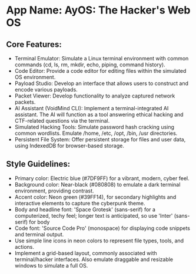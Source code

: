 # **App Name**: AyOS: The Hacker's Web OS

## Core Features:

- Terminal Emulator: Simulate a Linux terminal environment with common commands (cd, ls, rm, mkdir, echo, piping, command history).
- Code Editor: Provide a code editor for editing files within the simulated OS environment.
- Payload Studio: Develop an interface that allows users to construct and encode various payloads.
- Packet Viewer: Develop functionality to analyze captured network packets.
- AI Assistant (VoidMind CLI): Implement a terminal-integrated AI assistant. The AI will function as a tool answering ethical hacking and CTF-related questions via the terminal.
- Simulated Hacking Tools: Simulate password hash cracking using common wordlists.  Emulate /home, /etc, /opt, /bin, /usr directories.
- Persistent File System: Offer persistent storage for files and user data, using IndexedDB for browser-based storage.

## Style Guidelines:

- Primary color: Electric blue (#7DF9FF) for a vibrant, modern, cyber feel.
- Background color: Near-black (#080808) to emulate a dark terminal environment, providing contrast.
- Accent color: Neon green (#39FF14), for secondary highlights and interactive elements to capture the cyberpunk theme.
- Body and headline font: 'Space Grotesk' (sans-serif) for a computerized, techy feel; longer text is anticipated, so use 'Inter' (sans-serif) for body
- Code font: 'Source Code Pro' (monospace) for displaying code snippets and terminal output.
- Use simple line icons in neon colors to represent file types, tools, and actions.
- Implement a grid-based layout, commonly associated with terminal/hacker interfaces. Also emulate draggable and resizable windows to simulate a full OS.